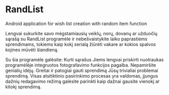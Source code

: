 # RandList
Android application for wish list creation with random item function

Lengvai sukurkite savo mėgstamiausių veiklų, norų, dovanų ar užduočių sąrašą su RandList programėle ir nebešvaistykite laiko paprastiems sprendimams, tokiems kaip kokį serialą žiūrėti vakare ar kokios spalvos kojines mūvėti šiandieną. 

Su šia programėle galėsite:
  Kurti sąrašus
  Jiems lengvai priskirti nuotraukas programėlėje integruotos fotografavimo funkcijos pagalba.
  Nepamiršite genialių idėjų. 
  Greitai ir patogiai gauti sprendimą Jūsų trivialiai problemai sprendimą.
  Visas atsitiktinio pasirinkimo procesas yra valdomas, įjungus dažnių redagavimo režimą galėsite parinkti kaip dažnai gausite vienokį ar kitokį sprendimą. 

